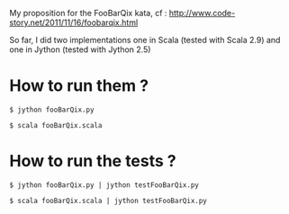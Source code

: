 My proposition for the FooBarQix kata, cf : http://www.code-story.net/2011/11/16/foobarqix.html

So far, I did two implementations one in Scala (tested with Scala 2.9) and one in Jython (tested with Jython 2.5)

How to run them ?
=================
	$ jython fooBarQix.py
	
	$ scala fooBarQix.scala
	
	
How to run the tests ?
======================
	$ jython fooBarQix.py | jython testFooBarQix.py
	
	$ scala fooBarQix.scala | jython testFooBarQix.py

	

